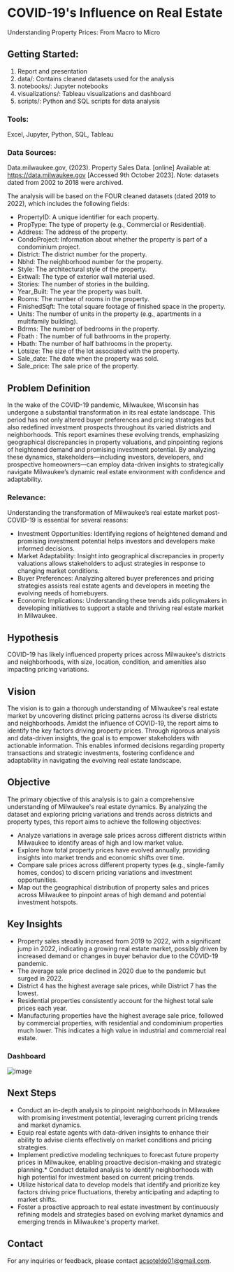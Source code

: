 # COVID-19's Influence on Real Estate
Understanding Property Prices: From Macro to Micro

## Getting Started: 
1. Report and presentation
2. data/: Contains cleaned datasets used for the analysis
3. notebooks/: Jupyter notebooks
4. visualizations/: Tableau visualizations and dashboard
5. scripts/: Python and SQL scripts for data analysis

### Tools:
Excel, Jupyter, Python, SQL, Tableau

### Data Sources:
Data.milwaukee.gov, (2023). Property Sales Data. [online] Available at: https://data.milwaukee.gov [Accessed 9th October 2023].
Note: datasets dated from 2002 to 2018 were archived.

The analysis will be based on the FOUR cleaned datasets (dated 2019 to 2022), which includes the following fields:
* PropertyID: A unique identifier for each property.
* PropType: The type of property (e.g., Commercial or Residential).
* Address: The address of the property.
* CondoProject: Information about whether the property is part of a condominium project.
* District: The district number for the property.
* Nbhd: The neighborhood number for the property.
* Style: The architectural style of the property.
* Extwall: The type of exterior wall material used.
* Stories: The number of stories in the building.
* Year_Built: The year the property was built.
* Rooms: The number of rooms in the property.
* FinishedSqft: The total square footage of finished space in the property.
* Units: The number of units in the property (e.g., apartments in a multifamily building).
* Bdrms: The number of bedrooms in the property.
* Fbath	: The number of full bathrooms in the property.
* Hbath: The number of half bathrooms in the property.
* Lotsize: The size of the lot associated with the property.
* Sale_date: The date when the property was sold.	
* Sale_price: The sale price of the property.

## Problem Definition
In the wake of the COVID-19 pandemic, Milwaukee, Wisconsin has undergone a substantial transformation in its real estate landscape. This period has not only altered buyer preferences and pricing strategies but also redefined investment prospects throughout its varied districts and neighborhoods. This report examines these evolving trends, emphasizing geographical discrepancies in property valuations, and pinpointing regions of heightened demand and promising investment potential. By analyzing these dynamics, stakeholders—including investors, developers, and prospective homeowners—can employ data-driven insights to strategically navigate Milwaukee’s dynamic real estate environment with confidence and adaptability.

### Relevance:
Understanding the transformation of Milwaukee’s real estate market post-COVID-19 is essential for several reasons:
* Investment Opportunities: Identifying regions of heightened demand and promising investment potential helps investors and developers make informed decisions.
* Market Adaptability: Insight into geographical discrepancies in property valuations allows stakeholders to adjust strategies in response to changing market conditions.
* Buyer Preferences: Analyzing altered buyer preferences and pricing strategies assists real estate agents and developers in meeting the evolving needs of homebuyers.
* Economic Implications: Understanding these trends aids policymakers in developing initiatives to support a stable and thriving real estate market in Milwaukee.

## Hypothesis
COVID-19 has likely influenced property prices across Milwaukee's districts and neighborhoods, with size, location, condition, and amenities also impacting pricing variations.

## Vision
The vision is to gain a thorough understanding of Milwaukee's real estate market by uncovering distinct pricing patterns across its diverse districts and neighborhoods. Amidst the influence of COVID-19, the report aims to identify the key factors driving property prices. Through rigorous analysis and data-driven insights, the goal is to empower stakeholders with actionable information. This enables informed decisions regarding property transactions and strategic investments, fostering confidence and adaptability in navigating the evolving real estate landscape.

## Objective
The primary objective of this analysis is to gain a comprehensive understanding of Milwaukee's real estate dynamics. By analyzing the dataset and exploring pricing variations and trends across districts and property types, this report aims to achieve the following objectives:
* Analyze variations in average sale prices across different districts within Milwaukee to identify areas of high and low market value.
* Explore how total property prices have evolved annually, providing insights into market trends and economic shifts over time.
* Compare sale prices across different property types (e.g., single-family homes, condos) to discern pricing variations and investment opportunities.
* Map out the geographical distribution of property sales and prices across Milwaukee to pinpoint areas of high demand and potential investment hotspots.

## Key Insights
* Property sales steadily increased from 2019 to 2022, with a significant jump in 2022, indicating a growing real estate market, possibly driven by increased demand or changes in buyer behavior due to the COVID-19 pandemic.
* The average sale price declined in 2020 due to the pandemic but surged in 2022.
* District 4 has the highest average sale prices, while District 7 has the lowest.
* Residential properties consistently account for the highest total sale prices each year.
* Manufacturing properties have the highest average sale price, followed by commercial properties, with residential and condominium properties much lower. This indicates a high value in industrial and commercial real estate.

### Dashboard
![image](https://github.com/acsoteldo/COVID19s-Influence-on-Real-Estate/assets/76544489/345018a7-daa8-4799-959a-34e899e4427e)

## Next Steps
* Conduct an in-depth analysis to pinpoint neighborhoods in Milwaukee with promising investment potential, leveraging current pricing trends and market dynamics.
* Equip real estate agents with data-driven insights to enhance their ability to advise clients effectively on market conditions and pricing strategies.
* Implement predictive modeling techniques to forecast future property prices in Milwaukee, enabling proactive decision-making and strategic planning.* Conduct detailed analysis to identify neighborhoods with high potential for investment based on current pricing trends.
* Utilize historical data to develop models that identify and prioritize key factors driving price fluctuations, thereby anticipating and adapting to market shifts.
* Foster a proactive approach to real estate investment by continuously refining models and strategies based on evolving market dynamics and emerging trends in Milwaukee's property market.

## Contact
For any inquiries or feedback, please contact acsoteldo01@gmail.com.
